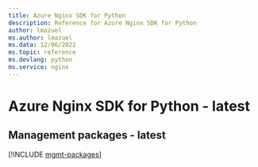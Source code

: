 ```yaml
---
title: Azure Nginx SDK for Python
description: Reference for Azure Nginx SDK for Python
author: lmazuel
ms.author: lmazuel
ms.data: 12/06/2022
ms.topic: reference
ms.devlang: python
ms.service: nginx
---
```

# Azure Nginx SDK for Python - latest

## Management packages - latest
[!INCLUDE [mgmt-packages](nginx-mgmt-index.md)]